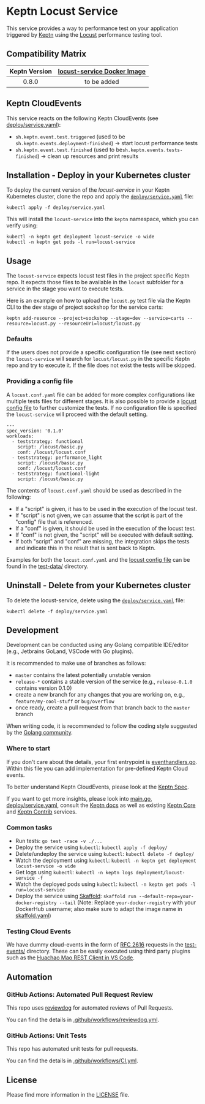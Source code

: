 # Keptn Locust Service

This service provides a way to performance test on your application triggered by [Keptn](https://keptn.sh) using the [Locust](https://locust.io/) performance testing tool.

## Compatibility Matrix

| Keptn Version    | [locust-service Docker Image]() |
|:----------------:|:----------------------------------------:|
|       0.8.0      | to be added |

## Keptn CloudEvents

This service reacts on the following Keptn CloudEvents (see [deploy/service.yaml](deploy/service.yaml)):
* `sh.keptn.event.test.triggered` (used to be `sh.keptn.events.deployment-finished`) -> start locust performance tests
* `sh.keptn.event.test.finished` (used to be`sh.keptn.events.tests-finished`) -> clean up resources and print results

## Installation -  Deploy in your Kubernetes cluster

To deploy the current version of the *locust-service* in your Keptn Kubernetes cluster, clone the repo and apply the [`deploy/service.yaml`](deploy/service.yaml) file:

```console
kubectl apply -f deploy/service.yaml
```

This will install the `locust-service` into the `keptn` namespace, which you can verify using:

```console
kubectl -n keptn get deployment locust-service -o wide
kubectl -n keptn get pods -l run=locust-service
```

## Usage

The `locust-service` expects locust test files in the project specific Keptn repo. It expects those files to be available in the `locust` subfolder for a service in the stage you want to execute tests.

Here is an example on how to upload the `locust.py` test file via the Keptn CLI to the dev stage of project sockshop for the service carts:

```
keptn add-resource --project=sockshop --stage=dev --service=carts --resource=locust.py --resourceUri=locust/locust.py
```

### Defaults

If the users does not provide a specific configuration file (see next section) the `locust-service` will search for `locust/locust.py` in the specific Keptn repo and try to execute it. If the file does not exist the tests will be skipped.

### Providing a config file

A `locust.conf.yaml` file can be added for more complex configurations like multiple tests files for different stages. It is also possible to provide a [locust config file](https://docs.locust.io/en/stable/configuration.html#configuration-file) to further customize the tests. If no configuration file is specified the `locust-service` will proceed with the default setting. 

```
---
spec_version: '0.1.0'
workloads:
  - teststrategy: functional
    script: /locust/basic.py
    conf: /locust/locust.conf
  - teststrategy: performance_light
    script: /locust/basic.py
    conf: /locust/locust.conf
  - teststrategy: functional-light
    script: /locust/basic.py
```

The contents of `locust.conf.yaml` should be used as described in the following:
- If a "script" is given, it has to be used in the execution of the locust test.
- If "script" is not given, we can assume that the script is part of the "config" file that is referenced.
- If a "conf" is given, it should be used in the execution of the locust test.
- If "conf" is not given, the "script" will be executed with default setting.
- If both "script" and "conf" are missing, the integration skips the tests and indicate this in the result that is sent back to Keptn.

Examples for both the `locust.conf.yaml` and the [locust config file](https://docs.locust.io/en/stable/configuration.html#configuration-file) can be found in the [test-data/](test-data) directory.


## Uninstall -  Delete from your Kubernetes cluster

To delete the locust-service, delete using the [`deploy/service.yaml`](deploy/service.yaml) file:

```console
kubectl delete -f deploy/service.yaml
```

## Development

Development can be conducted using any Golang compatible IDE/editor (e.g., Jetbrains GoLand, VSCode with Go plugins).

It is recommended to make use of branches as follows:

* `master` contains the latest potentially unstable version
* `release-*` contains a stable version of the service (e.g., `release-0.1.0` contains version 0.1.0)
* create a new branch for any changes that you are working on, e.g., `feature/my-cool-stuff` or `bug/overflow`
* once ready, create a pull request from that branch back to the `master` branch

When writing code, it is recommended to follow the coding style suggested by the [Golang community](https://github.com/golang/go/wiki/CodeReviewComments).

### Where to start

If you don't care about the details, your first entrypoint is [eventhandlers.go](eventhandlers.go). Within this file you can add implementation for pre-defined Keptn Cloud events.
 
To better understand Keptn CloudEvents, please look at the [Keptn Spec](https://github.com/keptn/spec).
 
If you want to get more insights, please look into [main.go](main.go), [deploy/service.yaml](deploy/service.yaml), consult the [Keptn docs](https://keptn.sh/docs/) as well as existing [Keptn Core](https://github.com/keptn/keptn) and [Keptn Contrib](https://github.com/keptn-contrib/) services.

### Common tasks

* Run tests: `go test -race -v ./...`
* Deploy the service using `kubectl`: `kubectl apply -f deploy/`
* Delete/undeploy the service using `kubectl`: `kubectl delete -f deploy/`
* Watch the deployment using `kubectl`: `kubectl -n keptn get deployment locust-service -o wide`
* Get logs using `kubectl`: `kubectl -n keptn logs deployment/locust-service -f`
* Watch the deployed pods using `kubectl`: `kubectl -n keptn get pods -l run=locust-service`
* Deploy the service using [Skaffold](https://skaffold.dev/): `skaffold run --default-repo=your-docker-registry --tail` (Note: Replace `your-docker-registry` with your DockerHub username; also make sure to adapt the image name in [skaffold.yaml](skaffold.yaml))

### Testing Cloud Events

We have dummy cloud-events in the form of [RFC 2616](https://ietf.org/rfc/rfc2616.txt) requests in the [test-events/](test-events/) directory. These can be easily executed using third party plugins such as the [Huachao Mao REST Client in VS Code](https://marketplace.visualstudio.com/items?itemName=humao.rest-client).

## Automation

### GitHub Actions: Automated Pull Request Review

This repo uses [reviewdog](https://github.com/reviewdog/reviewdog) for automated reviews of Pull Requests. 

You can find the details in [.github/workflows/reviewdog.yml](.github/workflows/reviewdog.yml).

### GitHub Actions: Unit Tests

This repo has automated unit tests for pull requests. 

You can find the details in [.github/workflows/CI.yml](.github/workflows/CI.yml).


## License

Please find more information in the [LICENSE](LICENSE) file.
